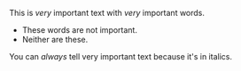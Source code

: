 This is *very* important text with *very* important words.

* These words are not important.
* Neither are these.

You can *always* tell very important text because it's in italics.
